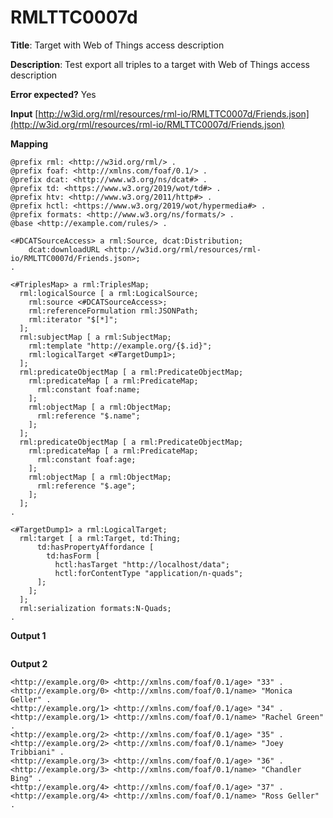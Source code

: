 # RMLTTC0007d

**Title**: Target with Web of Things access description

**Description**: Test export all triples to a target with Web of Things access description

**Error expected?** Yes

**Input**
 [http://w3id.org/rml/resources/rml-io/RMLTTC0007d/Friends.json](http://w3id.org/rml/resources/rml-io/RMLTTC0007d/Friends.json)

**Mapping**
```
@prefix rml: <http://w3id.org/rml/> .
@prefix foaf: <http://xmlns.com/foaf/0.1/> .
@prefix dcat: <http://www.w3.org/ns/dcat#> .
@prefix td: <https://www.w3.org/2019/wot/td#> .
@prefix htv: <http://www.w3.org/2011/http#> .
@prefix hctl: <https://www.w3.org/2019/wot/hypermedia#> .
@prefix formats: <http://www.w3.org/ns/formats/> .
@base <http://example.com/rules/> .

<#DCATSourceAccess> a rml:Source, dcat:Distribution;
    dcat:downloadURL <http://w3id.org/rml/resources/rml-io/RMLTTC0007d/Friends.json>;
.

<#TriplesMap> a rml:TriplesMap;
  rml:logicalSource [ a rml:LogicalSource;
    rml:source <#DCATSourceAccess>;
    rml:referenceFormulation rml:JSONPath;
    rml:iterator "$[*]";
  ];
  rml:subjectMap [ a rml:SubjectMap;
    rml:template "http://example.org/{$.id}";
    rml:logicalTarget <#TargetDump1>;
  ];
  rml:predicateObjectMap [ a rml:PredicateObjectMap;
    rml:predicateMap [ a rml:PredicateMap;
      rml:constant foaf:name;
    ];
    rml:objectMap [ a rml:ObjectMap;
      rml:reference "$.name";
    ];
  ];
  rml:predicateObjectMap [ a rml:PredicateObjectMap;
    rml:predicateMap [ a rml:PredicateMap;
      rml:constant foaf:age;
    ];
    rml:objectMap [ a rml:ObjectMap;
      rml:reference "$.age";
    ];
  ];
.

<#TargetDump1> a rml:LogicalTarget;
  rml:target [ a rml:Target, td:Thing;
      td:hasPropertyAffordance [
        td:hasForm [
          hctl:hasTarget "http://localhost/data";
          hctl:forContentType "application/n-quads";
      ];
    ];
  ];
  rml:serialization formats:N-Quads;
.

```

**Output 1**
```

```

**Output 2**
```
<http://example.org/0> <http://xmlns.com/foaf/0.1/age> "33" .
<http://example.org/0> <http://xmlns.com/foaf/0.1/name> "Monica Geller" .
<http://example.org/1> <http://xmlns.com/foaf/0.1/age> "34" .
<http://example.org/1> <http://xmlns.com/foaf/0.1/name> "Rachel Green" .
<http://example.org/2> <http://xmlns.com/foaf/0.1/age> "35" .
<http://example.org/2> <http://xmlns.com/foaf/0.1/name> "Joey Tribbiani" .
<http://example.org/3> <http://xmlns.com/foaf/0.1/age> "36" .
<http://example.org/3> <http://xmlns.com/foaf/0.1/name> "Chandler Bing" .
<http://example.org/4> <http://xmlns.com/foaf/0.1/age> "37" .
<http://example.org/4> <http://xmlns.com/foaf/0.1/name> "Ross Geller" .

```

